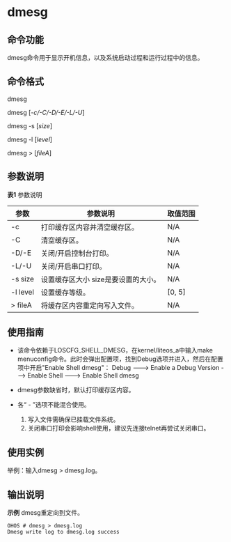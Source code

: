 # dmesg

## 命令功能

dmesg命令用于显示开机信息，以及系统启动过程和运行过程中的信息。

## 命令格式

dmesg

dmesg [_-c/-C/-D/-E/-L/-U_]

dmesg -s [_size_]

dmesg -l [_level_]

dmesg &gt; [_fileA_]

## 参数说明

**表1** 参数说明

| 参数            | 参数说明                                 | 取值范围        |
| --------------- | ---------------------------------------- | --------------- |
| -c              | 打印缓存区内容并清空缓存区。             | N/A             |
| -C              | 清空缓存区。                             | N/A             |
| -D/-E           | 关闭/开启控制台打印。                    | N/A             |
| -L/-U           | 关闭/开启串口打印。                      | N/A             |
| -s&nbsp;size    | 设置缓存区大小&nbsp;size是要设置的大小。 | N/A             |
| -l&nbsp;level   | 设置缓存等级。                           | [0, 5] |
| &gt;&nbsp;fileA | 将缓存区内容重定向写入文件。             | N/A             |

## 使用指南

- 该命令依赖于LOSCFG_SHELL_DMESG，在kernel/liteos_a中输入make menuconfig命令。此时会弹出配置项，找到Debug选项并进入，然后在配置项中开启"Enable Shell dmesg"：
  Debug  ---&gt; Enable a Debug Version ---&gt; Enable Shell ---&gt; Enable Shell dmesg

- dmesg参数缺省时，默认打印缓存区内容。

- 各“ - ”选项不能混合使用。
  1. 写入文件需确保已挂载文件系统。
  2. 关闭串口打印会影响shell使用，建议先连接telnet再尝试关闭串口。

## 使用实例

举例：输入dmesg &gt; dmesg.log。

## 输出说明

**示例** dmesg重定向到文件。

```
OHOS # dmesg > dmesg.log
Dmesg write log to dmesg.log success
```